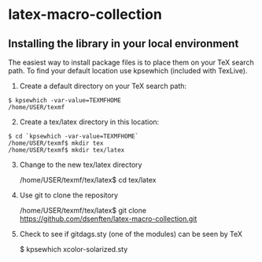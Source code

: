 # latex-macro-collection

## Installing the library in your local environment


The easiest way to install package files is to place them on your TeX search path. To find your default location use kpsewhich (included with TexLive).

1) Create a default directory on your TeX search path:

```shell
$ kpsewhich -var-value=TEXMFHOME
/home/USER/texmf
```

2) Create a tex/latex directory in this location:

```shell
$ cd `kpsewhich -var-value=TEXMFHOME`
/home/USER/texmf$ mkdir tex
/home/USER/texmf$ mkdir tex/latex
```

3) Change to the new tex/latex directory

    /home/USER/texmf/tex/latex$ cd tex/latex
	
4) Use git to clone the repository

    /home/USER/texmf/tex/latex$ git clone https://github.com/dsenften/latex-macro-collection.git
	
5) Check to see if gitdags.sty (one of the modules) can be seen by TeX	

    $ kpsewhich xcolor-solarized.sty	
